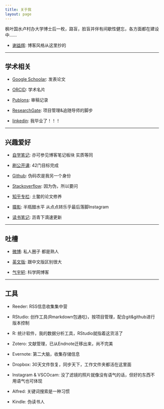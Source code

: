```yaml
---
title: 关于我
layout: page
---
```


枫叶国水卢村办大学博士后一枚，路盲，脸盲并伴有间歇性健忘，各方面都在建设中……

- [谢益辉](http://yihui.name): 博客风格从这里抄的

---

## 学术相关

- [Google Schoolar](http://scholar.google.com/citations?user=SPNX8oUAAAAJ&hl=en): 发表论文

- [ORCID](http://orcid.org/0000-0002-2804-6014): 学术名片

- [Publons](https://publons.com/a/1209691/): 审稿记录

- [ResearchGate](https://www.researchgate.net/profile/Miao_Yu21): 项目管理&追随导师的脚步

- [linkedin](https://www.linkedin.com/in/yufree): 我毕业了！！！

---

## 兴趣爱好

- [自学笔记](http://yufree.github.io/notes): 亦可参见博客笔记板块 实质等同

- [刷公开课](https://github.com/yufree/MOOC): 42门目标完成

- [Github](https://github.com/yufree): 伪码农是我另一个身份

- [Stackoverflow](https://stackoverflow.com/users/3083491/yufree): 因为伪，所以要问

- [知乎专栏](http://zhuanlan.zhihu.com/yufree): 土鳖的论文修养

- [摄影](https://instagram.com/yufree/): 半瓶醋水平 从点点转乐乎最后落脚Instagram

- [读书笔记](https://yufreecas.blogspot.com/): 沥青下滴速更新

---

## 吐槽

- [微博](http://weibo.com/yufreecas): 私人圈子 都是熟人

- [英文版](http://yufree.github.io/blog/): 跟中文版区别很大

- [气宇轩](http://blog.sciencenet.cn/u/yufree): 科学网博客 

---

## 工具

- Reeder: RSS信息收集集中营

- RStudio: 创作工具(Rmarkdown包通吃)，按项目管理，配合git&github进行版本控制

- R: 统计软件，我的数据分析工具，RStudio就指着这货活了

- Zotero: 文献管理，已从Endnote迁移出来，尚不完美

- Evernote: 第二大脑，收集存储信息

- Dropbox: 30天文件恢复，同步天下，工作文件夹都活在这里面

- Instagram & VSCOcam: 没了滤镜的照片就像没有语气的话，但好的东西不用语气也可体现

- Alfred: 关键词搜索是一种习惯

- Kindle: 伪读书人
